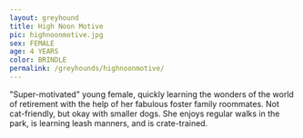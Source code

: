 ```yaml
---
layout: greyhound
title: High Noon Motive
pic: highnoonmotive.jpg
sex: FEMALE
age: 4 YEARS
color: BRINDLE
permalink: /greyhounds/highnoonmotive/
---
```



"Super-motivated" young female, quickly learning the wonders of the world of retirement with the help of
her fabulous foster family roommates. Not cat-friendly, but okay with smaller dogs. She enjoys regular walks in the
park, is learning leash manners, and is crate-trained.
